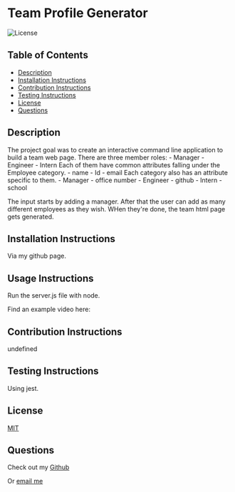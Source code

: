 # Team Profile Generator
  ![License](https://img.shields.io/badge/license-MIT-green.svg)

  ## Table of Contents
  - [Description](#description)
  - [Installation Instructions](#installation-instructions)
  - [Contribution Instructions](#contribution-instructions)
  - [Testing Instructions](#testing-instructions)
  - [License](#license)
  - [Questions](#questions)
  ## Description
  The project goal was to create an interactive command line application to build a team web page. 
  There are three member roles:
    - Manager
    - Engineer
    - Intern
  Each of them have common attributes falling under the Employee category.
    - name
    - Id
    - email
  Each category also has an attribute specific to them.
    - Manager - office number
    - Engineer - github
    - Intern - school

  The input starts by adding a manager. After that the user can add as many different employees as they wish.
  WHen they're done, the team html page gets generated.

  ## Installation Instructions
  Via my github page.

  ## Usage Instructions
  Run the server.js file with node.

  Find an example video here: 

  ## Contribution Instructions
  undefined

  ## Testing Instructions
  Using jest.

  ## License
  [MIT](https://opensource.org/licenses/MIT)
  
  ## Questions
  Check out my [Github](https://github.com/SlaterMcArdle)

  Or [email me](mailto:slater.mcardle@outlook.com)
